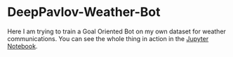# DeepPavlov-Weather-Bot
Here I am trying to train a Goal Oriented Bot on my own dataset for weather communications. You can see the whole thing in action in the [Jupyter Notebook](https://github.com/Abhishek-1Bhatt/DeepPavlov-Weather-Bot/blob/main/DeepPavlov_weather_bot.ipynb).
